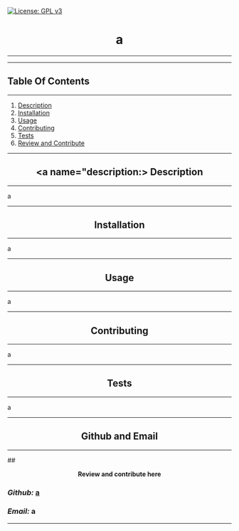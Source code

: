
   [![License: GPL v3](https://img.shields.io/badge/License-GPLv3-blue.svg)](https://www.gnu.org/licenses/gpl-3.0)


# <div align='center'> **a** </div>

--- 

--- 

## **Table Of Contents** 

---

1. [Description](#description)
2. [Installation](#installation)
3. [Usage](#usage)
4. [Contributing](#contributing)
5. [Tests](#tests)
6. [Review and Contribute](#github)
--- 


## <div align ='center'> <a name="description:></a> **Description** </div> 

--- 

a

--- 
 
## <div align ='center'> <a name="installation"></a> **Installation** </div>
--- 
 
a

--- 

## <div align ='center'> <a name="usage"></a> **Usage** </div>

--- 

a

--- 

## <div align ='center'> <a name="contributing"></a> **Contributing** </div>

--- 

a

--- 

## <div align ='center'> <a name="tests"></a> **Tests** </div>

--- 

a

--- 

## <div align ='center'> <a name="github"></a> **Github and Email** </div>

--- 

##<div align ='center'>**Review and contribute here**</div>

### _Github:_ [a](https://github.com/a)



### _Email:_ a

--- 
